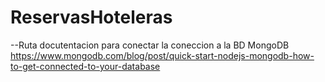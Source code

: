 # ReservasHoteleras
 
--Ruta docutentacion para conectar la coneccion a la BD MongoDB 
https://www.mongodb.com/blog/post/quick-start-nodejs-mongodb-how-to-get-connected-to-your-database
